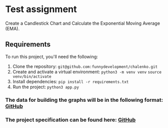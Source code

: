 # Test assignment

Create a Candlestick Chart and Calculate the Exponential Moving Average (EMA).

## Requirements

To run this project, you'll need the following:

1. Clone the repository: `git@github.com:funnydevelopment/chalenko.git`
2. Create and activate a virtual environment: `python3 -m venv venv` `source venv/bin/activate`
3. Install dependencies: `pip install -r requirements.txt`
4. Run the project: `python3 app.py`

### The data for building the graphs will be in the following format: [GitHub](./result.json)
### The project specification can be found here: [GitHub](./specification.md)